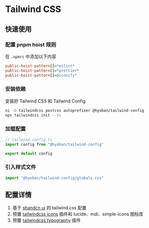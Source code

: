# Tailwind CSS

## 快速使用

### 配置 pnpm hoist 规则

在 `.npmrc` 中添加以下内容

```ini
public-hoist-pattern[]=*eslint*
public-hoist-pattern[]=*prettier*
public-hoist-pattern[]=@iconify*
```

### 安装依赖

安装好 Tailwind CSS 和 Tailwind Config

```bash
ni -D tailwindcss postcss autoprefixer @hyoban/tailwind-config
npx tailwindcss init --ts
```

### 加载配置

```js
// tailwind.config.ts
import config from "@hyoban/tailwind-config"

export default config
```

### 引入样式文件

```js
import "@hyoban/tailwind-config/globals.css"
```

## 配置详情

1. 基于 [shandcn ui](https://ui.shadcn.com/docs/installation/manual#configure-tailwindconfigjs) 的 tailwind css 配置
1. 预置 [tailwindcss icons](https://github.com/egoist/tailwindcss-icons) 插件和 lucide、mdi、simple-icons 图标库
1. 预置 [tailwindcss typography](https://tailwindcss.com/docs/typography-plugin) 插件
